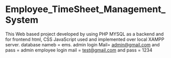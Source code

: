 # Employee_TimeSheet_Management_System
This Web based project developed by using PHP MYSQL as a backend and for frontend html, CSS JavaScript used and implemented over local XAMPP server.
database nameb = ems.
admin login Mail= admin@gmail.com and pass = admin
employee login mail = test@gmail.com and pass = 1234 
